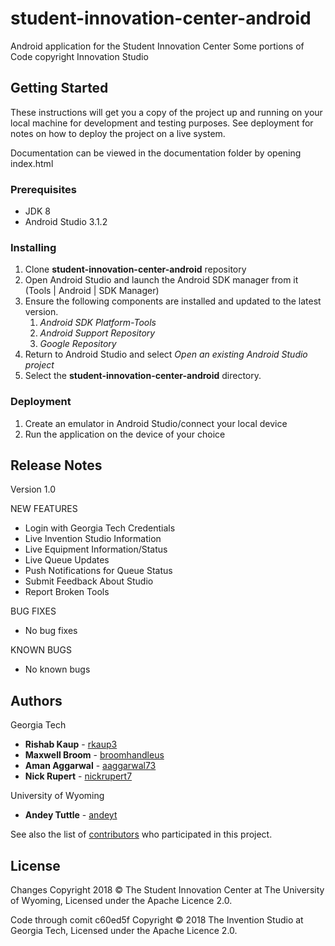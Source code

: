 # student-innovation-center-android

Android application for the Student Innovation Center
Some portions of Code copyright Innovation Studio

## Getting Started

These instructions will get you a copy of the project up and running on your local machine for development and testing purposes. See deployment for notes on how to deploy the project on a live system.

Documentation can be viewed in the documentation folder by opening index.html

### Prerequisites

* JDK 8
* Android Studio 3.1.2

### Installing

1. Clone **student-innovation-center-android** repository
1. Open Android Studio and launch the Android SDK manager from it (Tools | Android | SDK Manager)
1. Ensure the following components are installed and updated to the latest version.
   1. *Android SDK Platform-Tools*
   1. *Android Support Repository*
   1. *Google Repository*
1. Return to Android Studio and select *Open an existing Android Studio project*
1. Select the **student-innovation-center-android** directory.

### Deployment

1. Create an emulator in Android Studio/connect your local device
1. Run the application on the device of your choice

## Release Notes
Version 1.0

NEW FEATURES
* Login with Georgia Tech Credentials
* Live Invention Studio Information
* Live Equipment Information/Status
* Live Queue Updates
* Push Notifications for Queue Status
* Submit Feedback About Studio
* Report Broken Tools

BUG FIXES
* No bug fixes

KNOWN BUGS

* No known bugs


## Authors

Georgia Tech
* **Rishab Kaup** - [rkaup3](https://github.com/rkaup3)
* **Maxwell Broom** - [broomhandleus](https://github.com/broomhandleus)
* **Aman Aggarwal** - [aaggarwal73](https://github.com/aaggarwal73)
* **Nick Rupert** - [nickrupert7](https://github.com/nickrupert7)

University of Wyoming
* **Andey Tuttle** - [andeyt](https://github.com/andeyt)

See also the list of [contributors](https://github.com/Invention-Studio/invention_studio_android/contributors) who participated in this project.

## License

Changes Copyright 2018 © The Student Innovation Center at The University of Wyoming, Licensed under the Apache Licence 2.0.

Code through comit c60ed5f Copyright © 2018 The Invention Studio at Georgia Tech, Licensed under the Apache Licence 2.0.
